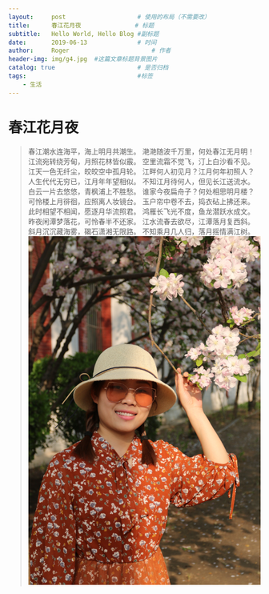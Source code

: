 ```yaml
---
layout:     post   				    # 使用的布局（不需要改）
title:      春江花月夜 				# 标题 
subtitle:   Hello World, Hello Blog #副标题
date:       2019-06-13 				# 时间
author:     Roger 						# 作者
header-img: img/g4.jpg 	#这篇文章标题背景图片
catalog: true 						# 是否归档
tags:								#标签
    - 生活
---
```

# 春江花月夜
> 春江潮水连海平，海上明月共潮生。
> 滟滟随波千万里，何处春江无月明！
> 江流宛转绕芳甸，月照花林皆似霰。
> 空里流霜不觉飞，汀上白沙看不见。
> 江天一色无纤尘，皎皎空中孤月轮。
> 江畔何人初见月？江月何年初照人？
> 人生代代无穷已，江月年年望相似。
> 不知江月待何人，但见长江送流水。
> 白云一片去悠悠，青枫浦上不胜愁。
> 谁家今夜扁舟子？何处相思明月楼？
> 可怜楼上月徘徊，应照离人妆镜台。
> 玉户帘中卷不去，捣衣砧上拂还来。
> 此时相望不相闻，愿逐月华流照君。
> 鸿雁长飞光不度，鱼龙潜跃水成文。
> 昨夜闲潭梦落花，可怜春半不还家。
> 江水流春去欲尽，江潭落月复西斜。
> 斜月沉沉藏海雾，碣石潇湘无限路。
> 不知乘月几人归，落月摇情满江树。
![Alt text](img/g3.jpg)
